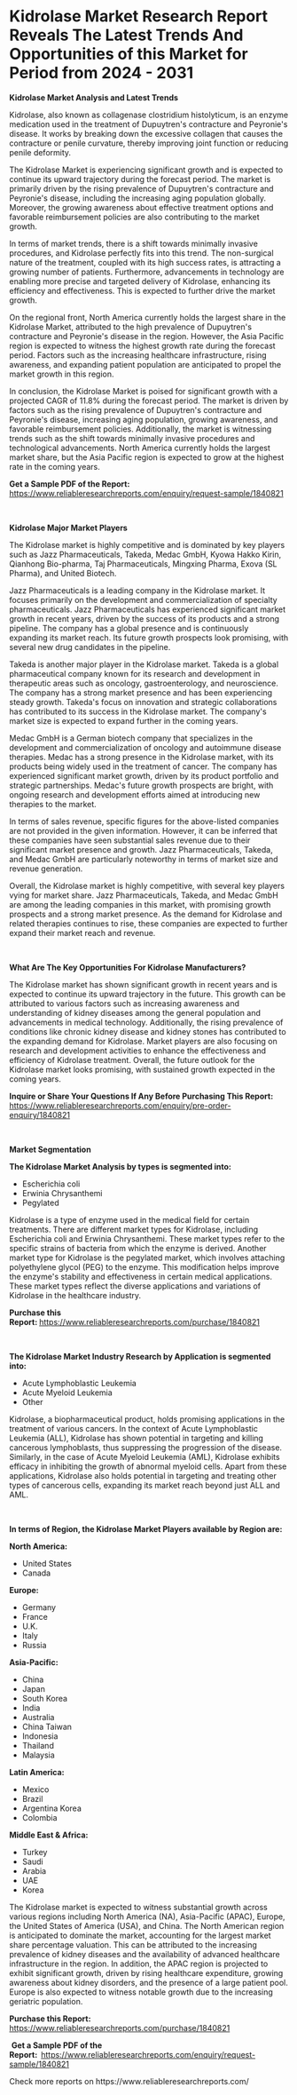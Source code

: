 <p><h1>Kidrolase Market Research Report Reveals The Latest Trends And Opportunities of this Market for Period from 2024 - 2031</h1></p><p><strong>Kidrolase Market Analysis and Latest Trends</strong></p>
<p><p>Kidrolase, also known as collagenase clostridium histolyticum, is an enzyme medication used in the treatment of Dupuytren's contracture and Peyronie's disease. It works by breaking down the excessive collagen that causes the contracture or penile curvature, thereby improving joint function or reducing penile deformity.</p><p>The Kidrolase Market is experiencing significant growth and is expected to continue its upward trajectory during the forecast period. The market is primarily driven by the rising prevalence of Dupuytren's contracture and Peyronie's disease, including the increasing aging population globally. Moreover, the growing awareness about effective treatment options and favorable reimbursement policies are also contributing to the market growth.</p><p>In terms of market trends, there is a shift towards minimally invasive procedures, and Kidrolase perfectly fits into this trend. The non-surgical nature of the treatment, coupled with its high success rates, is attracting a growing number of patients. Furthermore, advancements in technology are enabling more precise and targeted delivery of Kidrolase, enhancing its efficiency and effectiveness. This is expected to further drive the market growth.</p><p>On the regional front, North America currently holds the largest share in the Kidrolase Market, attributed to the high prevalence of Dupuytren's contracture and Peyronie's disease in the region. However, the Asia Pacific region is expected to witness the highest growth rate during the forecast period. Factors such as the increasing healthcare infrastructure, rising awareness, and expanding patient population are anticipated to propel the market growth in this region.</p><p>In conclusion, the Kidrolase Market is poised for significant growth with a projected CAGR of 11.8% during the forecast period. The market is driven by factors such as the rising prevalence of Dupuytren's contracture and Peyronie's disease, increasing aging population, growing awareness, and favorable reimbursement policies. Additionally, the market is witnessing trends such as the shift towards minimally invasive procedures and technological advancements. North America currently holds the largest market share, but the Asia Pacific region is expected to grow at the highest rate in the coming years.</p></p>
<p><strong>Get a Sample PDF of the Report:&nbsp;</strong> <a href="https://www.reliableresearchreports.com/enquiry/request-sample/1840821">https://www.reliableresearchreports.com/enquiry/request-sample/1840821</a></p>
<p>&nbsp;</p>
<p><strong>Kidrolase Major Market Players</strong></p>
<p><p>The Kidrolase market is highly competitive and is dominated by key players such as Jazz Pharmaceuticals, Takeda, Medac GmbH, Kyowa Hakko Kirin, Qianhong Bio-pharma, Taj Pharmaceuticals, Mingxing Pharma, Exova (SL Pharma), and United Biotech. </p><p>Jazz Pharmaceuticals is a leading company in the Kidrolase market. It focuses primarily on the development and commercialization of specialty pharmaceuticals. Jazz Pharmaceuticals has experienced significant market growth in recent years, driven by the success of its products and a strong pipeline. The company has a global presence and is continuously expanding its market reach. Its future growth prospects look promising, with several new drug candidates in the pipeline.</p><p>Takeda is another major player in the Kidrolase market. Takeda is a global pharmaceutical company known for its research and development in therapeutic areas such as oncology, gastroenterology, and neuroscience. The company has a strong market presence and has been experiencing steady growth. Takeda's focus on innovation and strategic collaborations has contributed to its success in the Kidrolase market. The company's market size is expected to expand further in the coming years.</p><p>Medac GmbH is a German biotech company that specializes in the development and commercialization of oncology and autoimmune disease therapies. Medac has a strong presence in the Kidrolase market, with its products being widely used in the treatment of cancer. The company has experienced significant market growth, driven by its product portfolio and strategic partnerships. Medac's future growth prospects are bright, with ongoing research and development efforts aimed at introducing new therapies to the market.</p><p>In terms of sales revenue, specific figures for the above-listed companies are not provided in the given information. However, it can be inferred that these companies have seen substantial sales revenue due to their significant market presence and growth. Jazz Pharmaceuticals, Takeda, and Medac GmbH are particularly noteworthy in terms of market size and revenue generation.</p><p>Overall, the Kidrolase market is highly competitive, with several key players vying for market share. Jazz Pharmaceuticals, Takeda, and Medac GmbH are among the leading companies in this market, with promising growth prospects and a strong market presence. As the demand for Kidrolase and related therapies continues to rise, these companies are expected to further expand their market reach and revenue.</p></p>
<p>&nbsp;</p>
<p><strong>What Are The Key Opportunities For Kidrolase Manufacturers?</strong></p>
<p><p>The Kidrolase market has shown significant growth in recent years and is expected to continue its upward trajectory in the future. This growth can be attributed to various factors such as increasing awareness and understanding of kidney diseases among the general population and advancements in medical technology. Additionally, the rising prevalence of conditions like chronic kidney disease and kidney stones has contributed to the expanding demand for Kidrolase. Market players are also focusing on research and development activities to enhance the effectiveness and efficiency of Kidrolase treatment. Overall, the future outlook for the Kidrolase market looks promising, with sustained growth expected in the coming years.</p></p>
<p><strong>Inquire or Share Your Questions If Any Before Purchasing This Report:</strong> <a href="https://www.reliableresearchreports.com/enquiry/pre-order-enquiry/1840821">https://www.reliableresearchreports.com/enquiry/pre-order-enquiry/1840821</a></p>
<p>&nbsp;</p>
<p><strong>Market Segmentation</strong></p>
<p><strong>The Kidrolase Market Analysis by types is segmented into:</strong></p>
<p><ul><li>Escherichia coli</li><li>Erwinia Chrysanthemi</li><li>Pegylated</li></ul></p>
<p><p>Kidrolase is a type of enzyme used in the medical field for certain treatments. There are different market types for Kidrolase, including Escherichia coli and Erwinia Chrysanthemi. These market types refer to the specific strains of bacteria from which the enzyme is derived. Another market type for Kidrolase is the pegylated market, which involves attaching polyethylene glycol (PEG) to the enzyme. This modification helps improve the enzyme's stability and effectiveness in certain medical applications. These market types reflect the diverse applications and variations of Kidrolase in the healthcare industry.</p></p>
<p><strong>Purchase this Report:&nbsp;</strong><a href="https://www.reliableresearchreports.com/purchase/1840821">https://www.reliableresearchreports.com/purchase/1840821</a></p>
<p>&nbsp;</p>
<p><strong>The Kidrolase Market Industry Research by Application is segmented into:</strong></p>
<p><ul><li>Acute Lymphoblastic Leukemia</li><li>Acute Myeloid Leukemia</li><li>Other</li></ul></p>
<p><p>Kidrolase, a biopharmaceutical product, holds promising applications in the treatment of various cancers. In the context of Acute Lymphoblastic Leukemia (ALL), Kidrolase has shown potential in targeting and killing cancerous lymphoblasts, thus suppressing the progression of the disease. Similarly, in the case of Acute Myeloid Leukemia (AML), Kidrolase exhibits efficacy in inhibiting the growth of abnormal myeloid cells. Apart from these applications, Kidrolase also holds potential in targeting and treating other types of cancerous cells, expanding its market reach beyond just ALL and AML.</p></p>
<p>&nbsp;</p>
<p><strong>In terms of Region, the Kidrolase Market Players available by Region are:</strong></p>
<p>
    <p> <strong> North America: </strong>
        <ul>
            <li>United States</li>
            <li>Canada</li>
        </ul>
        </p> 
    <p> <strong> Europe: </strong>
        <ul>
            <li>Germany</li>
            <li>France</li>
            <li>U.K.</li>
            <li>Italy</li>
            <li>Russia</li>
        </ul>
        </p> 
    <p> <strong> Asia-Pacific: </strong>
        <ul>
            <li>China</li>
            <li>Japan</li>
            <li>South Korea</li>
            <li>India</li>
            <li>Australia</li>
            <li>China Taiwan</li>
            <li>Indonesia</li>
            <li>Thailand</li>
            <li>Malaysia</li>
        </ul>
        </p> 
    <p> <strong> Latin America: </strong>
        <ul>
            <li>Mexico</li>
            <li>Brazil</li>
            <li>Argentina Korea</li>
            <li>Colombia</li>
        </ul>
        </p> 
    <p> <strong> Middle East & Africa: </strong>
        <ul>
            <li>Turkey</li>
            <li>Saudi</li>
            <li>Arabia</li>
            <li>UAE</li>
            <li>Korea</li>
        </ul>
    </p>
    </p>
<p><p>The Kidrolase market is expected to witness substantial growth across various regions including North America (NA), Asia-Pacific (APAC), Europe, the United States of America (USA), and China. The North American region is anticipated to dominate the market, accounting for the largest market share percentage valuation. This can be attributed to the increasing prevalence of kidney diseases and the availability of advanced healthcare infrastructure in the region. In addition, the APAC region is projected to exhibit significant growth, driven by rising healthcare expenditure, growing awareness about kidney disorders, and the presence of a large patient pool. Europe is also expected to witness notable growth due to the increasing geriatric population.</p></p>
<p><strong>Purchase this Report: </strong><a href="https://www.reliableresearchreports.com/purchase/1840821">https://www.reliableresearchreports.com/purchase/1840821</a></p>
<p>&nbsp;<strong>Get a Sample PDF of the Report:&nbsp;&nbsp;</strong><a href="https://www.reliableresearchreports.com/enquiry/request-sample/1840821">https://www.reliableresearchreports.com/enquiry/request-sample/1840821</a></p>
<p><strong></strong></p>
<p>Check more reports on https://www.reliableresearchreports.com/</p>